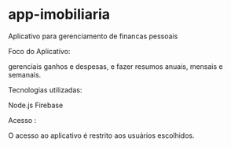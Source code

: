 # app-imobiliaria

Aplicativo para gerenciamento de financas pessoais

Foco do Aplicativo:

gerenciais ganhos e despesas, e fazer resumos anuais, mensais e semanais.

Tecnologias utilizadas: 

Node.js
Firebase

Acesso : 

O acesso ao aplicativo é restrito aos usuários escolhidos.